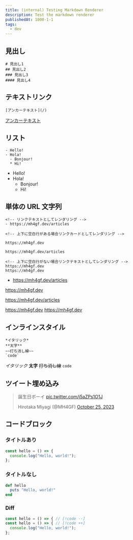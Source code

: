 ```yaml
---
title: (internal) Testing Markdown Renderer
description: Test the markdown renderer
publishedAt: 1000-1-1
tags:
  - dev
---
```


## 見出し

```
# 見出し1
## 見出し2
### 見出し3
#### 見出し4
```

## テキストリンク

```
[アンカーテキスト](/)
```

[アンカーテキスト](/)

## リスト

```
- Hello!
- Hola!
  - Bonjour!
  * Hi!
```

- Hello!
- Hola!
  - Bonjour!
  * Hi!

## 単体の URL 文字列

```
<!-- リンクテキストとしてレンダリング -->
- https://mh4gf.dev/articles

<!-- 上下に空白行がある場合リンクカードとしてレンダリング -->

https://mh4gf.dev

https://mh4gf.dev/articles

<!-- 上下に空白行がない場合リンクテキストとしてレンダリング -->
https://mh4gf.dev
https://mh4gf.dev
```

- https://mh4gf.dev/articles

https://mh4gf.dev

https://mh4gf.dev/articles

https://mh4gf.dev
https://mh4gf.dev

## インラインスタイル

```
*イタリック*
**太字**
~~打ち消し線~~
`code`
```

_イタリック_
**太字**
~~打ち消し線~~
`code`

## ツイート埋め込み

<blockquote class="twitter-tweet">
  <p lang="ja" dir="ltr">
    誕生日ボーイ 
    <a href="https://t.co/j5aZPs1O1J">pic.twitter.com/j5aZPs1O1J</a>
  </p>
  Hirotaka Miyagi (@MH4GF) 
  <a href="https://twitter.com/MH4GF/status/1717172182798000500?ref_src=twsrc%5Etfw">
    October 25, 2023
  </a>
</blockquote>

## コードブロック

### タイトルあり

```js title="./lib/sample.js"
const hello = () => {
  console.log("Hello, world!");
};
```

### タイトルなし

```ruby
def hello
  puts "Hello, world!"
end
```

### Diff

```js
const hello = () => { // [!code --]
const hello = () => { // [!code ++]
  console.log("Hello, world!");
};
```
